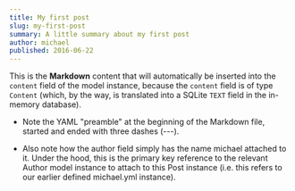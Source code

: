 ```yaml
---
title: My first post
slug: my-first-post
summary: A little summary about my first post
author: michael
published: 2016-06-22
---
```


This is the **Markdown** content that will automatically be inserted into the
`content` field of the model instance, because the `content` field is of type
`Content` (which, by the way, is translated into a SQLite `TEXT` field in the
in-memory database).

* Note the YAML "preamble" at the beginning of the Markdown file, started and ended with three dashes (---).

* Also note how the author field simply has the name michael attached to it. Under the hood, this is the primary key reference to the relevant Author model instance to attach to this Post instance (i.e. this refers to our earlier defined michael.yml instance).